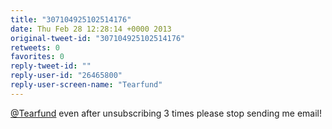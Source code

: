 ```yaml
---
title: "307104925102514176"
date: Thu Feb 28 12:28:14 +0000 2013
original-tweet-id: "307104925102514176"
retweets: 0
favorites: 0
reply-tweet-id: ""
reply-user-id: "26465800"
reply-user-screen-name: "Tearfund"
---
```

<a href="https://twitter.com/Tearfund">@Tearfund</a> even after unsubscribing 3 times please stop sending me email!
